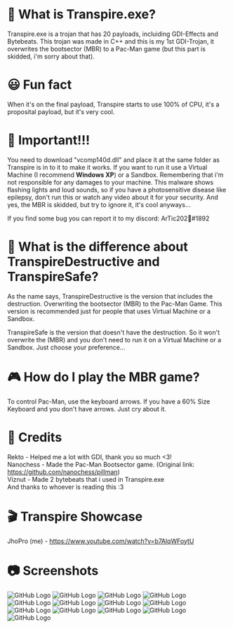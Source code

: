 # 🤔 What is Transpire.exe?
Transpire.exe is a trojan that has 20 payloads, incluiding GDI-Effects and Bytebeats. This trojan was made in C++ and this is my 1st GDI-Trojan, it overwrites the bootsector (MBR) to a Pac-Man game (but this part is skidded, i'm sorry about that).

# 😃 Fun fact
When it's on the final payload, Transpire starts to use 100% of CPU, it's a proposital payload, but it's very cool.

# 🚨 Important!!!
You need to download "vcomp140d.dll" and place it at the same folder as Transpire is in to it to make it works. If you want to run it use a Virtual Machine (I recommend <b>Windows XP</b>) or a Sandbox. Remembering that i'm not responsible for any damages to your machine. This malware shows flashing lights and loud sounds, so if you have a photosensitive disease like epilepsy, don't run this or watch any video about it for your security. And yes, the MBR is skidded, but try to ignore it, it's cool anyways...  
  
If you find some bug you can report it to my discord: ArTic202🌊#1892

# 💊 What is the difference about TranspireDestructive and TranspireSafe?
As the name says, TranspireDestructive is the version that includes the destruction. Overwriting the bootsector (MBR) to the Pac-Man Game. This version is recommended just for people that uses Virtual Machine or a Sandbox.    
  
TranspireSafe is the version that doesn't have the destruction. So it won't overwrite the (MBR) and you don't need to run it on a Virtual Machine or a Sandbox. Just choose your preference...

# 🎮 How do I play the MBR game?
To control Pac-Man, use the keyboard arrows. If you have a 60% Size Keyboard and you don't have arrows. Just cry about it.

# 🤝 Credits
Rekto - Helped me a lot with GDI, thank you so much <3!  
Nanochess - Made the Pac-Man Bootsector game. (Original link: https://github.com/nanochess/pillman)  
Viznut - Made 2 bytebeats that i used in Transpire.exe  
And thanks to whoever is reading this :3  

# 🎬 Transpire Showcase
JhoPro (me) - https://www.youtube.com/watch?v=b7AlqWFoytU

# 📷 Screenshots
![GitHub Logo](/Screenshots/Payload_1.png)
![GitHub Logo](/Screenshots/Payload_2.png)
![GitHub Logo](/Screenshots/Payload_3.png)
![GitHub Logo](/Screenshots/Payload_4.png)
![GitHub Logo](/Screenshots/Payload_5.png)
![GitHub Logo](/Screenshots/Payload_6.png)
![GitHub Logo](/Screenshots/Payload_7.png)
![GitHub Logo](/Screenshots/Payload_8.png)
![GitHub Logo](/Screenshots/Payload_9.png)
![GitHub Logo](/Screenshots/Payload_10.png)
![GitHub Logo](/Screenshots/Payload_11.png)
![GitHub Logo](/Screenshots/Payload_12.png)
![GitHub Logo](/Screenshots/Payload_MBR.png)
